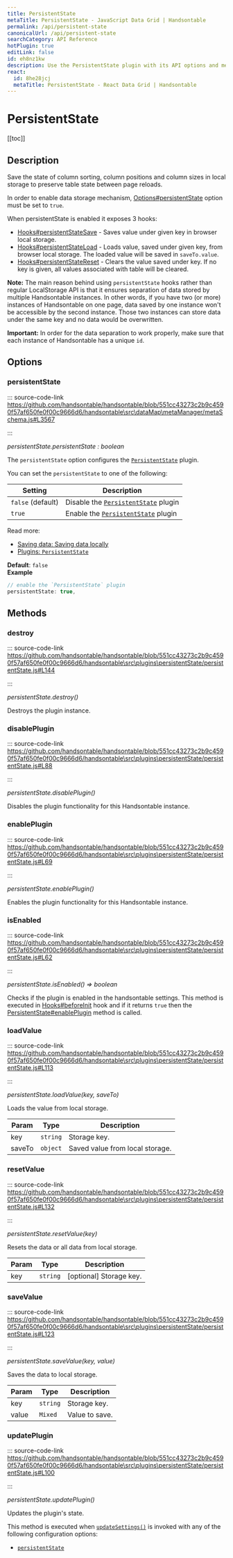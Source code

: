 ```yaml
---
title: PersistentState
metaTitle: PersistentState - JavaScript Data Grid | Handsontable
permalink: /api/persistent-state
canonicalUrl: /api/persistent-state
searchCategory: API Reference
hotPlugin: true
editLink: false
id: eh8nz1kw
description: Use the PersistentState plugin with its API options and methods to keep the state of column sorting, column positions, and column sizes between page reloads.
react:
  id: 8he28jcj
  metaTitle: PersistentState - React Data Grid | Handsontable
---
```


# PersistentState

[[toc]]

## Description

Save the state of column sorting, column positions and column sizes in local storage to preserve table state
between page reloads.

In order to enable data storage mechanism, [Options#persistentState](@/api/options.md#persistentstate) option must be set to `true`.

When persistentState is enabled it exposes 3 hooks:
- [Hooks#persistentStateSave](@/api/hooks.md#persistentstatesave) - Saves value under given key in browser local storage.
- [Hooks#persistentStateLoad](@/api/hooks.md#persistentstateload) - Loads value, saved under given key, from browser local storage. The loaded
value will be saved in `saveTo.value`.
- [Hooks#persistentStateReset](@/api/hooks.md#persistentstatereset) - Clears the value saved under key. If no key is given, all values associated
with table will be cleared.

__Note:__ The main reason behind using `persistentState` hooks rather than regular LocalStorage API is that it
ensures separation of data stored by multiple Handsontable instances. In other words, if you have two (or more)
instances of Handsontable on one page, data saved by one instance won't be accessible by the second instance.
Those two instances can store data under the same key and no data would be overwritten.

__Important:__ In order for the data separation to work properly, make sure that each instance of Handsontable has a unique `id`.


## Options

### persistentState
  
::: source-code-link https://github.com/handsontable/handsontable/blob/551cc43273c2b9c4590f57af650fe0f00c9666d6/handsontable\src\dataMap\metaManager/metaSchema.js#L3567

:::

_persistentState.persistentState : boolean_

The `persistentState` option configures the [`PersistentState`](@/api/persistentState.md) plugin.

You can set the `persistentState` to one of the following:

| Setting           | Description                                                      |
| ----------------- | ---------------------------------------------------------------- |
| `false` (default) | Disable the [`PersistentState`](@/api/persistentState.md) plugin |
| `true`            | Enable the [`PersistentState`](@/api/persistentState.md) plugin  |

Read more:
- [Saving data: Saving data locally](@/guides/getting-started/saving-data/saving-data.md#save-data-locally)
- [Plugins: `PersistentState`](@/api/persistentState.md)

**Default**: <code>false</code>  
**Example**  
```js
// enable the `PersistentState` plugin
persistentState: true,
```

## Methods

### destroy
  
::: source-code-link https://github.com/handsontable/handsontable/blob/551cc43273c2b9c4590f57af650fe0f00c9666d6/handsontable\src\plugins\persistentState/persistentState.js#L144

:::

_persistentState.destroy()_

Destroys the plugin instance.



### disablePlugin
  
::: source-code-link https://github.com/handsontable/handsontable/blob/551cc43273c2b9c4590f57af650fe0f00c9666d6/handsontable\src\plugins\persistentState/persistentState.js#L88

:::

_persistentState.disablePlugin()_

Disables the plugin functionality for this Handsontable instance.



### enablePlugin
  
::: source-code-link https://github.com/handsontable/handsontable/blob/551cc43273c2b9c4590f57af650fe0f00c9666d6/handsontable\src\plugins\persistentState/persistentState.js#L69

:::

_persistentState.enablePlugin()_

Enables the plugin functionality for this Handsontable instance.



### isEnabled
  
::: source-code-link https://github.com/handsontable/handsontable/blob/551cc43273c2b9c4590f57af650fe0f00c9666d6/handsontable\src\plugins\persistentState/persistentState.js#L62

:::

_persistentState.isEnabled() ⇒ boolean_

Checks if the plugin is enabled in the handsontable settings. This method is executed in [Hooks#beforeInit](@/api/hooks.md#beforeinit)
hook and if it returns `true` then the [PersistentState#enablePlugin](@/api/persistentState.md#enableplugin) method is called.



### loadValue
  
::: source-code-link https://github.com/handsontable/handsontable/blob/551cc43273c2b9c4590f57af650fe0f00c9666d6/handsontable\src\plugins\persistentState/persistentState.js#L113

:::

_persistentState.loadValue(key, saveTo)_

Loads the value from local storage.


| Param | Type | Description |
| --- | --- | --- |
| key | `string` | Storage key. |
| saveTo | `object` | Saved value from local storage. |



### resetValue
  
::: source-code-link https://github.com/handsontable/handsontable/blob/551cc43273c2b9c4590f57af650fe0f00c9666d6/handsontable\src\plugins\persistentState/persistentState.js#L132

:::

_persistentState.resetValue(key)_

Resets the data or all data from local storage.


| Param | Type | Description |
| --- | --- | --- |
| key | `string` | [optional] Storage key. |



### saveValue
  
::: source-code-link https://github.com/handsontable/handsontable/blob/551cc43273c2b9c4590f57af650fe0f00c9666d6/handsontable\src\plugins\persistentState/persistentState.js#L123

:::

_persistentState.saveValue(key, value)_

Saves the data to local storage.


| Param | Type | Description |
| --- | --- | --- |
| key | `string` | Storage key. |
| value | `Mixed` | Value to save. |



### updatePlugin
  
::: source-code-link https://github.com/handsontable/handsontable/blob/551cc43273c2b9c4590f57af650fe0f00c9666d6/handsontable\src\plugins\persistentState/persistentState.js#L100

:::

_persistentState.updatePlugin()_

Updates the plugin's state.

This method is executed when [`updateSettings()`](@/api/core.md#updatesettings) is invoked with any of the following configuration options:
 - [`persistentState`](@/api/options.md#persistentstate)


